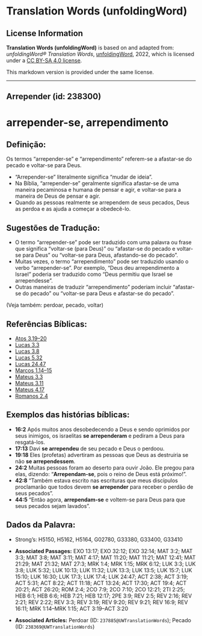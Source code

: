 # Translation Words (unfoldingWord)

## License Information

**Translation Words (unfoldingWord)** is based on and adapted from: _unfoldingWord® Translation Words_, [unfoldingWord](https://unfoldingword.org/utw), 2022, which is licensed under a [CC BY-SA 4.0 license](https://creativecommons.org/licenses/by-sa/4.0/legalcode.en).

This markdown version is provided under the same license.



--------------------------------

## Arrepender (id: 238300)

arrepender\-se, arrependimento
==============================

Definição:
----------

Os termos “arrepender\-se” e “arrependimento” referem\-se a afastar\-se do pecado e voltar\-se para Deus.

* “Arrepender\-se” literalmente significa “mudar de ideia”.
* Na Bíblia, “arrepender\-se” geralmente significa afastar\-se de uma maneira pecaminosa e humana de pensar e agir, e voltar\-se para a maneira de Deus de pensar e agir.
* Quando as pessoas realmente se arrependem de seus pecados, Deus as perdoa e as ajuda a começar a obedecê\-lo.

Sugestões de Tradução:
----------------------

* O termo “arrepender\-se” pode ser traduzido com uma palavra ou frase que significa “voltar\-se (para Deus)” ou “afastar\-se do pecado e voltar\-se para Deus” ou “voltar\-se para Deus, afastando\-se do pecado”.
* Muitas vezes, o termo “arrependimento” pode ser traduzido usando o verbo “arrepender\-se”. Por exemplo, “Deus deu arrependimento a Israel” poderia ser traduzido como “Deus permitiu que Israel se arrependesse”.
* Outras maneiras de traduzir “arrependimento” poderiam incluir “afastar\-se do pecado” ou “voltar\-se para Deus e afastar\-se do pecado”.

(Veja também: perdoar, pecado, voltar)

Referências Bíblicas:
---------------------

* [Atos 3\.19–20](https://ref.ly/Acts3:19-Acts3:20)
* [Lucas 3\.3](https://ref.ly/Luke3:3)
* [Lucas 3\.8](https://ref.ly/Luke3:8)
* [Lucas 5\.32](https://ref.ly/Luke5:32)
* [Lucas 24\.47](https://ref.ly/Luke24:47)
* [Marcos 1\.14–15](https://ref.ly/Mark1:14-Mark1:15)
* [Mateus 3\.3](https://ref.ly/Matt3:3)
* [Mateus 3\.11](https://ref.ly/Matt3:11)
* [Mateus 4\.17](https://ref.ly/Matt4:17)
* [Romanos 2\.4](https://ref.ly/Rom2:4)

Exemplos das histórias bíblicas:
--------------------------------

* **16:2** Após muitos anos desobedecendo a Deus e sendo oprimidos por seus inimigos, os israelitas **se arrependeram** e pediram a Deus para resgatá\-los.
* **17:13** Davi **se arrependeu** de seu pecado e Deus o perdoou.
* **19:18** Eles (profetas) advertiram as pessoas que Deus as destruiria se não **se arrependessem**.
* **24:2** Muitas pessoas foram ao deserto para ouvir João. Ele pregou para elas, dizendo: “**Arrependam\-se**, pois o reino de Deus está próximo!”.
* **42:8** “Também estava escrito nas escrituras que meus discípulos proclamarão que todos devem **se arrepender** para receber o perdão de seus pecados”.
* **44:5** “Então agora, **arrependam\-se** e voltem\-se para Deus para que seus pecados sejam lavados”.

Dados da Palavra:
-----------------

* Strong’s: H5150, H5162, H5164, G02780, G33380, G33400, G33410

* **Associated Passages:** EXO 13:17; EXO 32:12; EXO 32:14; MAT 3:2; MAT 3:3; MAT 3:8; MAT 3:11; MAT 4:17; MAT 11:20; MAT 11:21; MAT 12:41; MAT 21:29; MAT 21:32; MAT 27:3; MRK 1:4; MRK 1:15; MRK 6:12; LUK 3:3; LUK 3:8; LUK 5:32; LUK 10:13; LUK 11:32; LUK 13:3; LUK 13:5; LUK 15:7; LUK 15:10; LUK 16:30; LUK 17:3; LUK 17:4; LUK 24:47; ACT 2:38; ACT 3:19; ACT 5:31; ACT 8:22; ACT 11:18; ACT 13:24; ACT 17:30; ACT 19:4; ACT 20:21; ACT 26:20; ROM 2:4; 2CO 7:9; 2CO 7:10; 2CO 12:21; 2TI 2:25; HEB 6:1; HEB 6:6; HEB 7:21; HEB 12:17; 2PE 3:9; REV 2:5; REV 2:16; REV 2:21; REV 2:22; REV 3:3; REV 3:19; REV 9:20; REV 9:21; REV 16:9; REV 16:11; MRK 1:14–MRK 1:15; ACT 3:19–ACT 3:20
* **Associated Articles:** Perdoar (ID: `237885@UWTranslationWords`); Pecado (ID: `238369@UWTranslationWords`)

